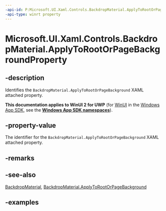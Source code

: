 ```yaml
---
-api-id: P:Microsoft.UI.Xaml.Controls.BackdropMaterial.ApplyToRootOrPageBackgroundProperty
-api-type: winrt property
---
```


# Microsoft.UI.Xaml.Controls.BackdropMaterial.ApplyToRootOrPageBackgroundProperty

<!--
public static Windows.UI.Xaml.DependencyProperty ApplyToRootOrPageBackgroundProperty { get; }
-->

## -description

Identifies the `BackdropMaterial.ApplyToRootOrPageBackground` XAML attached property.

**This documentation applies to WinUI 2 for UWP** (for [WinUI](/windows/apps/winui/winui3/) in the [Windows App SDK](/windows/apps/windows-app-sdk/), see the **[Windows App SDK namespaces](/windows/windows-app-sdk/api/winrt/)**).

## -property-value

The identifier for the `BackdropMaterial.ApplyToRootOrPageBackground` XAML attached property.

## -remarks

## -see-also

[BackdropMaterial](backdropmaterial.md), [BackdropMaterial.ApplyToRootOrPageBackground](backdropmaterial_applytorootorpagebackground.md)

## -examples
